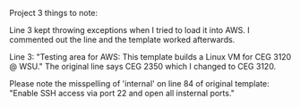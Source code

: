 Project 3 things to note:

Line 3 kept throwing exceptions when I tried to load it into AWS. I commented out the line and the template worked afterwards.

Line 3: "Testing area for AWS: This template builds a Linux VM for CEG 3120 @ WSU."
The original line says CEG 2350 which I changed to CEG 3120.

Please note the misspelling of 'internal' on line 84 of original template: "Enable SSH access via port 22 and open all insternal ports."
